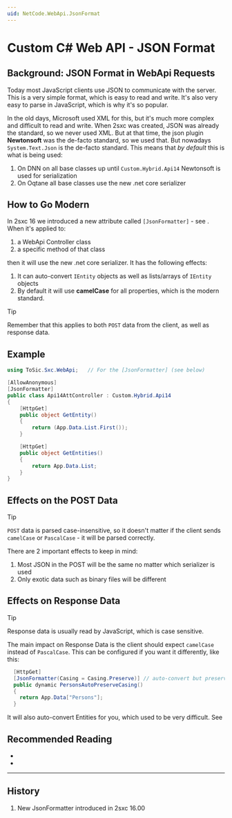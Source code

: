 ```yaml
---
uid: NetCode.WebApi.JsonFormat
---
```


# Custom C# Web API - JSON Format

## Background: JSON Format in WebApi Requests

Today most JavaScript clients use JSON to communicate with the server.
This is a very simple format, which is easy to read and write.
It's also very easy to parse in JavaScript, which is why it's so popular.

In the old days, Microsoft used XML for this, but it's much more complex and difficult to read and write.
When 2sxc was created, JSON was already the standard, so we never used XML.
But at that time, the json plugin **Newtonsoft** was the de-facto standard, so we used that.
But nowadays `System.Text.Json` is the de-facto standard.
This means that _by default_ this is what is being used:

1. On DNN on all base classes up until `Custom.Hybrid.Api14` Newtonsoft is used for serialization
1. On Oqtane all base classes use the new .net core serializer

## How to Go Modern

In 2sxc 16 we introduced a new attribute called `[JsonFormatter]` - see [](xref:ToSic.Sxc.WebApi.JsonFormatterAttribute).
When it's applied to:

1. a WebApi Controller class
1. a specific method of that class

then it will use the new .net core serializer.
It has the following effects:

1. It can auto-convert `IEntity` objects as well as lists/arrays of `IEntity` objects
1. By default it will use **camelCase** for all properties, which is the modern standard.

> [!TIP]
> Remember that this applies to both `POST` data from the client,
> as well as response data.

## Example

```c#
using ToSic.Sxc.WebApi;   // For the [JsonFormatter] (see below)

[AllowAnonymous]
[JsonFormatter]
public class Api14AttController : Custom.Hybrid.Api14
{
    [HttpGet]
    public object GetEntity()
    {
        return (App.Data.List.First());
    }

    [HttpGet]
    public object GetEntities()
    {
        return App.Data.List;
    }
}
```

## Effects on the POST Data

> [!TIP]
> `POST` data is parsed case-insensitive, so it doesn't matter if the client sends `camelCase` or `PascalCase` - it will be parsed correctly.

There are 2 important effects to keep in mind:

1. Most JSON in the POST will be the same no matter which serializer is used
1. Only exotic data such as binary files will be different

## Effects on Response Data

> [!TIP]
> Response data is usually read by JavaScript, which is case sensitive.

The main impact on Response Data is the client should expect `camelCase` instead of `PascalCase`.
This can be configured if you want it differently, like this:

```c#
  [HttpGet]
  [JsonFormatter(Casing = Casing.Preserve)] // auto-convert but preserve casing
  public dynamic PersonsAutoPreserveCasing()
  {
    return App.Data["Persons"];
  }
```

It will also auto-convert Entities for you, which used to be very difficult.
See [](xref:NetCode.WebApi.AutoConvertEntities)


## Recommended Reading

* [](xref:Tut.WebApi)
* [](xref:ToSic.Sxc.WebApi.JsonFormatterAttribute)

---

## History

1. New JsonFormatter introduced in 2sxc 16.00
